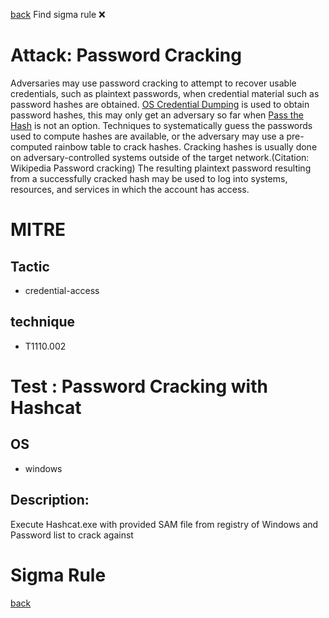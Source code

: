 
[back](../index.md)
Find sigma rule :x: 

# Attack: Password Cracking 

Adversaries may use password cracking to attempt to recover usable credentials, such as plaintext passwords, when credential material such as password hashes are obtained. [OS Credential Dumping](https://attack.mitre.org/techniques/T1003) is used to obtain password hashes, this may only get an adversary so far when [Pass the Hash](https://attack.mitre.org/techniques/T1550/002) is not an option. Techniques to systematically guess the passwords used to compute hashes are available, or the adversary may use a pre-computed rainbow table to crack hashes. Cracking hashes is usually done on adversary-controlled systems outside of the target network.(Citation: Wikipedia Password cracking) The resulting plaintext password resulting from a successfully cracked hash may be used to log into systems, resources, and services in which the account has access.

# MITRE
## Tactic
  - credential-access


## technique
  - T1110.002


# Test : Password Cracking with Hashcat
## OS
  - windows


## Description:
Execute Hashcat.exe with provided SAM file from registry of Windows and Password list to crack against

# Sigma Rule


[back](../index.md)
